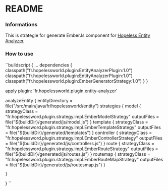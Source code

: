 # README #

### Informations ###

This is strategie for generate EmberJs component for [Hopeless Entity Analyzer](https://github.com/Bilgetz/HopelessEntityAnalyzer)

### How to use ###

``buildscript {
 ...
    dependencies {
        classpath("fr.hopelessworld.plugin:EntityAnalyzerPlugin:1.0")
        classpath("fr.hopelessworld.plugin:EntityAnalyzerPlugin:1.0")
        classpath("fr.hopelessworld.plugin:EmberGeneratorStrategy:1.0")
   }
}

apply plugin: 'fr.hopelessworld.plugin.entity-analyzer'

analyzeEntity {
     entityDirectory = file("/src/main/java/fr/hopelessworld/entity")
    strategies {
        model {
            strategyClass = "fr.hopelessword.plugin.strategy.impl.EmberModelStrategy"
            outputFiles = file("${buildDir}/generated/js/model.js")
        }
        template {
            strategyClass = "fr.hopelessword.plugin.strategy.impl.EmberTemplateStrategy"
            outputFiles = file("${buildDir}/generated/templates")
        }
        controller {
            strategyClass = "fr.hopelessword.plugin.strategy.impl.EmberControllerStrategy"
            outputFiles = file("${buildDir}/generated/js/controllers.js")
        }
        route {
            strategyClass = "fr.hopelessword.plugin.strategy.impl.EmberRouteStrategy"
            outputFiles = file("${buildDir}/generated/js/routes.js")
        }
        routemap {
            strategyClass = "fr.hopelessword.plugin.strategy.impl.EmberRouteMapStrategy"
            outputFiles = file("${buildDir}/generated/js/routesmap.js")
        }
             
    }
}
``